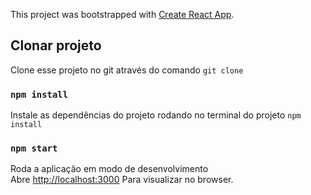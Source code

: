 This project was bootstrapped with [Create React App](https://github.com/facebook/create-react-app).

## Clonar projeto 

Clone esse projeto no git através do comando `git clone`

### `npm install`

Instale as dependências do projeto rodando no terminal do projeto `npm install`

### `npm start`

Roda a aplicação em modo de desenvolvimento<br />
Abre [http://localhost:3000](http://localhost:3000) Para visualizar no browser.
